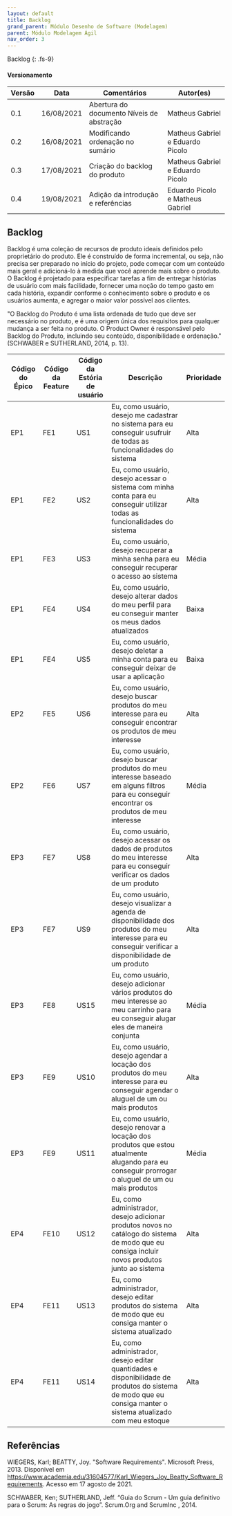 ```yaml
---
layout: default
title: Backlog
grand_parent: Módulo Desenho de Software (Modelagem)
parent: Módulo Modelagem Ágil
nav_order: 3
---
```


Backlog
{: .fs-9}

#### Versionamento

| Versão | Data       | Comentários                   | Autor(es)                                      |
| ------ | ---------- | ----------------------------- | ---------------------------------------------- |
| 0.1    | 16/08/2021 | Abertura do documento Níveis de abstração    | Matheus Gabriel |
| 0.2    | 16/08/2021 | Modificando ordenação no sumário    | Matheus Gabriel e Eduardo Picolo |
| 0.3    | 17/08/2021 | Criação do backlog do produto    | Matheus Gabriel e Eduardo Picolo |
| 0.4    | 19/08/2021 | Adição da introdução e referências    | Eduardo Picolo e Matheus Gabriel  |

## Backlog

Backlog é uma coleção de recursos de produto ideais definidos pelo proprietário do produto. Ele é construído de forma incremental, ou seja, não precisa ser preparado no início do projeto, pode começar com um conteúdo mais geral e adicioná-lo à medida que você aprende mais sobre o produto. O Backlog é projetado para especificar tarefas a fim de entregar histórias de usuário com mais facilidade, fornecer uma noção do tempo gasto em cada história, expandir conforme o conhecimento sobre o produto e os usuários aumenta, e agregar o maior valor possível aos clientes.

"O Backlog do Produto é uma lista ordenada de tudo que deve ser necessário no produto, e é uma origem única dos requisitos para qualquer mudança a ser feita no produto. O Product Owner é responsável pelo Backlog do Produto, incluindo seu conteúdo, disponibilidade e ordenação." (SCHWABER e SUTHERLAND, 2014, p. 13).

| Código do Épico | Código da Feature | Código da Estória de usuário | Descrição | Prioridade |
|--|--|--|--|--|
| EP1 | FE1 | US1 | Eu, como usuário, desejo me cadastrar no sistema para eu conseguir usufruir de todas as funcionalidades do sistema | Alta |
| EP1 | FE2 | US2 | Eu, como usuário, desejo acessar o sistema com minha conta para eu conseguir utilizar todas as funcionalidades do sistema | Alta |
| EP1 | FE3 | US3 | Eu, como usuário, desejo recuperar a minha senha para eu conseguir recuperar o acesso ao sistema | Média |
| EP1 | FE4 | US4 | Eu, como usuário, desejo alterar dados do meu perfil para eu conseguir manter os meus dados atualizados | Baixa |
| EP1 | FE4 | US5 | Eu, como usuário, desejo deletar a minha conta para eu conseguir deixar de usar a aplicação | Baixa |
| EP2 | FE5 | US6 | Eu, como usuário, desejo buscar produtos do meu interesse para eu conseguir encontrar os produtos de meu interesse | Alta |
| EP2 | FE6 | US7 | Eu, como usuário, desejo buscar produtos do meu interesse baseado em alguns filtros para eu conseguir encontrar os produtos de meu interesse | Média |
| EP3 | FE7 | US8 | Eu, como usuário, desejo acessar os dados de produtos do meu interesse para eu conseguir verificar os dados de um produto | Alta |
| EP3 | FE7 | US9 | Eu, como usuário, desejo visualizar a agenda de disponibilidade dos produtos do meu interesse para eu conseguir verificar a disponibilidade de um produto | Alta |
| EP3 | FE8 | US15 | Eu, como usuário, desejo adicionar vários produtos do meu interesse ao meu carrinho para eu conseguir alugar eles de maneira conjunta | Média |
| EP3 | FE9 | US10 | Eu, como usuário, desejo agendar a locação dos produtos do meu interesse para eu conseguir agendar o aluguel de um ou mais produtos | Alta |
| EP3 | FE9 | US11 | Eu, como usuário, desejo renovar a locação dos produtos que estou atualmente alugando para eu conseguir prorrogar o aluguel de um ou mais produtos | Média |
| EP4 | FE10 | US12 | Eu, como administrador, desejo adicionar produtos novos no catálogo do sistema de modo que eu consiga incluir novos produtos junto ao sistema | Alta |
| EP4 | FE11 | US13 | Eu, como administrador, desejo editar produtos do sistema de modo que eu consiga manter o sistema atualizado | Alta |
| EP4 | FE11 | US14 | Eu, como administrador, desejo editar quantidades e disponibilidade de produtos do sistema de modo que eu consiga manter o sistema atualizado com meu estoque | Alta |

## Referências

WIEGERS, Karl; BEATTY, Joy. "Software Requirements". Microsoft Press, 2013. Disponivel em https://www.academia.edu/31604577/Karl_Wiegers_Joy_Beatty_Software_Requirements. Acesso em 17 agosto de 2021.

SCHWABER, Ken; SUTHERLAND, Jeff. “Guia do Scrum - Um guia definitivo para o Scrum: As regras do jogo”. Scrum.Org and ScrumInc , 2014.
